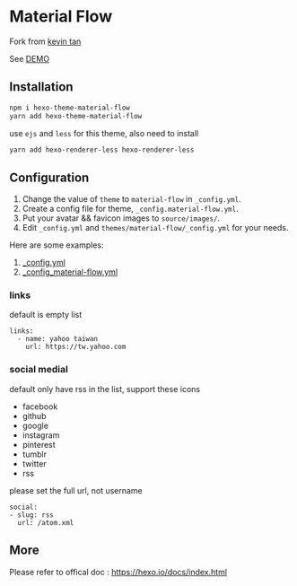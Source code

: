 # Material Flow

Fork from [kevin tan](https://github.com/stkevintan/hexo-theme-material-flow)

See [DEMO](https://jiaming0708.github.io)

## Installation
```bash
npm i hexo-theme-material-flow
yarn add hexo-theme-material-flow
```

use `ejs` and `less` for this theme, also need to install
```bash
yarn add hexo-renderer-less hexo-renderer-less
```

## Configuration
1. Change the value of `theme` to `material-flow` in `_config.yml`.
2. Create a config file for theme, `_config.material-flow.yml`.
3. Put your avatar && favicon images to `source/images/`.
4. Edit `_config.yml` and `themes/material-flow/_config.yml` for your needs.


Here are some examples:
1. [_config.yml](https://github.com/jiaming0708/blog-source/blob/master/_config.yml)
2. [_config_material-flow.yml](https://github.com/jiaming0708/blog-source/blob/master/config_material-flow.yml)

### links
default is empty list
```
links:
  - name: yahoo taiwan
    url: https://tw.yahoo.com
```

### social medial
default only have rss in the list, support these icons
* facebook
* github
* google
* instagram
* pinterest
* tumblr
* twitter
* rss

please set the full url, not username
```
social:
- slug: rss
  url: /atom.xml
```

## More 
Please refer to offical doc : <https://hexo.io/docs/index.html>
